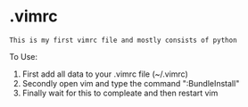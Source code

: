 # .vimrc
~~~
This is my first vimrc file and mostly consists of python
~~~
To Use:  
1. First add all data to your .vimrc file (~/.vimrc)  
2. Secondly open vim and type the command ":BundleInstall"  
3. Finally wait for this to compleate and then restart vim 
